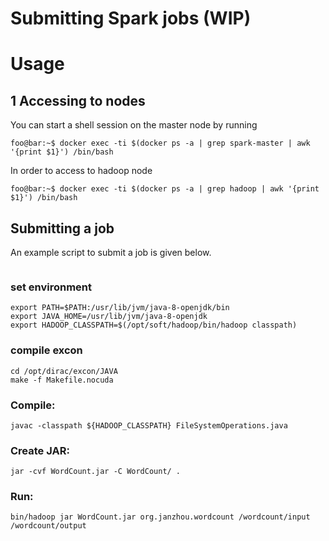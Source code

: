 # Submitting Spark jobs (WIP)

# Usage
## 1 Accessing to nodes

You can start a shell session on the master node by running
```console
foo@bar:~$ docker exec -ti $(docker ps -a | grep spark-master | awk '{print $1}') /bin/bash
```
In order to access to hadoop node
```console
foo@bar:~$ docker exec -ti $(docker ps -a | grep hadoop | awk '{print $1}') /bin/bash
```



## Submitting a job

An example script to submit a job is given below.
```
```













### set environment
```console
export PATH=$PATH:/usr/lib/jvm/java-8-openjdk/bin
export JAVA_HOME=/usr/lib/jvm/java-8-openjdk
export HADOOP_CLASSPATH=$(/opt/soft/hadoop/bin/hadoop classpath)
```

### compile excon
```console
cd /opt/dirac/excon/JAVA
make -f Makefile.nocuda 
```

### Compile:
```console
javac -classpath ${HADOOP_CLASSPATH} FileSystemOperations.java
```

### Create JAR:
```console
jar -cvf WordCount.jar -C WordCount/ .
```

### Run:
```console
bin/hadoop jar WordCount.jar org.janzhou.wordcount /wordcount/input /wordcount/output
```





<!-- **/opt/dirac/scripts**  -->
